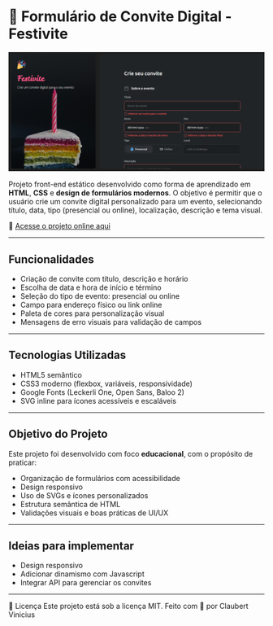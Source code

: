 # 🎉 Formulário de Convite Digital - Festivite

![preview](https://github.com/claubertamsd/formulario-de-convite/blob/main/assets/preview.png?raw=true)

Projeto front-end estático desenvolvido como forma de aprendizado em **HTML**, **CSS** e **design de formulários modernos**. O objetivo é permitir que o usuário crie um convite digital personalizado para um evento, selecionando título, data, tipo (presencial ou online), localização, descrição e tema visual.

📍 [Acesse o projeto online aqui](https://claubertamsd.github.io/formulario-de-convite/)

---

##  Funcionalidades

- Criação de convite com título, descrição e horário
- Escolha de data e hora de início e término
- Seleção do tipo de evento: presencial ou online
- Campo para endereço físico ou link online
- Paleta de cores para personalização visual
- Mensagens de erro visuais para validação de campos

---

##  Tecnologias Utilizadas

- HTML5 semântico
- CSS3 moderno (flexbox, variáveis, responsividade)
- Google Fonts (Leckerli One, Open Sans, Baloo 2)
- SVG inline para ícones acessíveis e escaláveis

---

## Objetivo do Projeto

Este projeto foi desenvolvido com foco **educacional**, com o propósito de praticar:

- Organização de formulários com acessibilidade
- Design responsivo
- Uso de SVGs e ícones personalizados
- Estrutura semântica de HTML
- Validações visuais e boas práticas de UI/UX

---

## Ideias para implementar

- Design responsivo
- Adicionar dinamismo com Javascript
- Integrar API para gerenciar os convites

---
📄 Licença
Este projeto está sob a licença MIT.
Feito com 💙 por Claubert Vinicius
